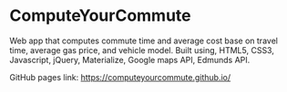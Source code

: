 # ComputeYourCommute
Web app that computes commute time and average cost base on travel time, average gas price, and vehicle model.
Built using, HTML5, CSS3, Javascript, jQuery, Materialize, Google maps API, Edmunds API.

GitHub pages link: https://computeyourcommute.github.io/
